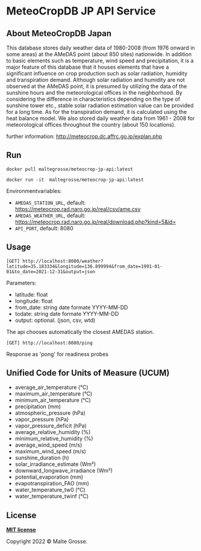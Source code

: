 # MeteoCropDB JP API Service
## About MeteoCropDB Japan
This database stores daily weather data of 1980-2008 (from 1976 onward in some areas) at the AMeDAS point (about 850 sites) nationwide. In addition to basic elements such as temperature, wind speed and precipitation, it is a major feature of this database that it houses elements that have a significant influence on crop production such as solar radiation, humidity and transpiration demand. Although solar radiation and humidity are not observed at the AMeDAS point, it is presumed by utilizing the data of the sunshine hours and the meteorological offices in the neighborhood. By considering the difference in characteristics depending on the type of sunshine tower etc., stable solar radiation estimation value can be provided for a long time. As for the transpiration demand, it is calculated using the heat balance model. We also stored daily weather data from 1961 - 2008 for meteorological offices throughout the country (about 150 locations). 

further information: http://meteocrop.dc.affrc.go.jp/explan.php

## Run
`docker pull maltegrosse/meteocrop-jp-api:latest`

`docker run -it  maltegrosse/meteocrop-jp-api:latest`

Environmentvariables:
- `AMEDAS_STATION_URL`, default: https://meteocrop.rad.naro.go.jp/real/csv/ame.csv
- `AMEDAS_WEATHER_URL`, default: https://meteocrop.rad.naro.go.jp/real/download.php?kind=5&id=
- `API_PORT`, default: 8080
	
## Usage
`[GET] http://localhost:8080/weather?latitude=35.183334&longitude=136.899994&from_date=1991-01-01&to_date=2021-12-31&output=json`

Parameters:
- latitude: float
- longitude: float
- from_date: string date formate YYYY-MM-DD
- todate: string date formate YYYY-MM-DD
- output: optional. (json, csv, wtd)

The api chooses automatically the closest AMEDAS station.

`[GET] http://localhost:8080/ping`

Response as 'pong' for readiness probes

## Unified Code for Units of Measure (UCUM)
- average_air_temperature (°C)
- maximum_air_temperature (°C)
- minimum_air_temperature (°C)
- precipitation (mm)
- atmospheric_pressure (hPa)
- vapor_pressure (hPa)
- vapor_pressure_deficit (hPa)
- average_relative_humidity (%)
- minimum_relative_humidity (%)
- average_wind_speed (m/s)
- maximum_wind_speed (m/s)
- sunshine_duration (h)
- solar_irradiance_estimate (Wm²)
- downward_longwave_irradiance (Wm²)
- potential_evaporation (mm)
- evapotranspiration_FAO (mm)
- water_temperature_tw0 (°C)
- water_temperature_twinf (°C)

## License
**[MIT license](http://opensource.org/licenses/mit-license.php)**

Copyright 2022 © Malte Grosse.